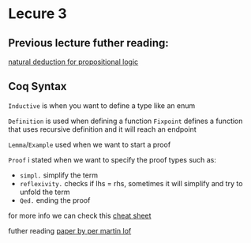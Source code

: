 # Lecure 3

## Previous lecture futher reading:

[natural deduction for propositional logic](https://leanprover.github.io/logic_and_proof_lean3/natural_deduction_for_propositional_logic.html)

## Coq Syntax

`Inductive` is when you want to define a type like an enum

`Definition` is used when defining a function
`Fixpoint` defines a function that uses recursive definition and it will reach an endpoint

`Lemma`/`Example` used when we want to start a proof

`Proof` i stated when we want to specify the proof types such as:

- `simpl.` simplify the term
- `reflexivity.` checks if lhs = rhs, sometimes it will simplify and try to unfold the term
- `Qed.` ending the proof

for more info we can check this [cheat sheet](https://www.cs.cornell.edu/courses/cs3110/2018sp/a5/coq-tactics-cheatsheet.html)

futher reading [paper by per martin lof](https://archive-pml.github.io/martin-lof/pdfs/Bibliopolis-Book-retypeset-1984.pdf)
